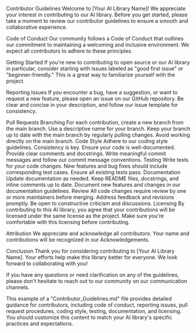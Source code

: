 
Contributor Guidelines
Welcome to [Your AI Library Name]! We appreciate your interest in contributing to our AI library. Before you get started, please take a moment to review our contributor guidelines to ensure a smooth and collaborative experience.

Code of Conduct
Our community follows a Code of Conduct that outlines our commitment to maintaining a welcoming and inclusive environment. We expect all contributors to adhere to these principles.

Getting Started
If you're new to contributing to open source or our AI library in particular, consider starting with issues labeled as "good first issue" or "beginner-friendly." This is a great way to familiarize yourself with the project.

Reporting Issues
If you encounter a bug, have a suggestion, or want to request a new feature, please open an issue on our GitHub repository. Be clear and concise in your description, and follow our issue template for consistency.

Pull Requests
Branching
For each contribution, create a new branch from the main branch. Use a descriptive name for your branch.
Keep your branch up to date with the main branch by regularly pulling changes.
Avoid working directly on the main branch.
Code Style
Adhere to our coding style guidelines. Consistency is key.
Ensure your code is well-documented. Provide clear comments and docstrings.
Write meaningful commit messages and follow our commit message conventions.
Testing
Write tests for your code changes. New features and bug fixes should include corresponding test cases.
Ensure all existing tests pass.
Documentation
Update documentation as needed. Keep README files, docstrings, and inline comments up to date.
Document new features and changes in our documentation guidelines.
Review
All code changes require review by one or more maintainers before merging.
Address feedback and revisions promptly.
Be open to constructive criticism and discussions.
Licensing
By contributing to this AI library, you agree that your contributions will be licensed under the same license as the project. Make sure you're comfortable with this licensing before contributing.

Attribution
We appreciate and acknowledge all contributors. Your name and contributions will be recognized in our Acknowledgements.

Conclusion
Thank you for considering contributing to [Your AI Library Name]. Your efforts help make this library better for everyone. We look forward to collaborating with you!

If you have any questions or need clarification on any of the guidelines, please don't hesitate to reach out to our community on our communication channels.

This example of a "Contributor_Guidelines.md" file provides detailed guidance for contributors, including code of conduct, reporting issues, pull request procedures, coding style, testing, documentation, and licensing. You should customize this content to match your AI library's specific practices and expectations.
